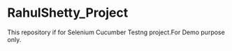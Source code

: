 # RahulShetty_Project
This repository if for Selenium Cucumber Testng project.For Demo purpose only.
